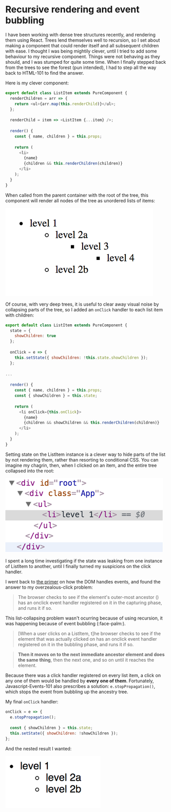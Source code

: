 # Recursive rendering and event bubbling

I have been working with dense tree structures recently, and rendering them using React. Trees lend themselves well to recursion, so I set about making a component that could render itself and all subsequent children with ease. I thought I was being mightily clever, until I tried to add some behaviour to my recursive component. Things were not behaving as they should, and I was stumped for quite some time. When I finally stepped back from the trees to see the forest (pun intended), I had to step all the way back to HTML-101 to find the answer.

Here is my clever component:

```javascript
export default class ListItem extends PureComponent {
  renderChildren = arr => {
    return <ul>{arr.map(this.renderChild)}</ul>;
  };

  renderChild = item => <ListItem {...item} />;

  render() {
    const { name, children } = this.props;

    return (
      <li>
        {name}
        {children && this.renderChildren(children)}
      </li>
    );
  }
}
```

When called from the parent container with the root of the tree, this component will render all nodes of the tree as unordered lists of items:

<img src='./images/unordered-lists.png'>

Of course, with very deep trees, it is useful to clear away visual noise by collapsing parts of the tree, so I added an `onClick` handler to each list item with children:

```javascript
export default class ListItem extends PureComponent {
  state = {
    showChildren: true
  };

  onClick = e => {
    this.setState({ showChildren: !this.state.showChildren });
  };

...

  render() {
    const { name, children } = this.props;
    const { showChildren } = this.state;

    return (
      <li onClick={this.onClick}>
        {name}
        {children && showChildren && this.renderChildren(children)}
      </li>
    );
  }
}
```

Setting state on the ListItem instance is a clever way to hide parts of the list by not rendering them, rather than resorting to conditional CSS. You can imagine my chagrin, then, when I clicked on an item, and the entire tree collapsed into the root:

<img src='./images/collapsed-lists.png'>

I spent a long time investigating if the state was leaking from one instance of ListItem to another, until I finally turned my suspicions on the click handler.

I went back to [the primer](https://developer.mozilla.org/en-US/docs/Learn/JavaScript/Building_blocks/Events) on how the DOM handles events, and found the answer to my overzealous-click problem:

> The browser checks to see if the element's outer-most ancestor (<html>) has an onclick event handler registered on it in the capturing phase, and runs it if so.

This list-collapsing problem wasn't ocurring because of using recursion, it was happening because of event bubbling (:face-palm:).

> [When a user clicks on a ListItem, t]he browser checks to see if the element that was actually clicked on has an onclick event handler registered on it in the bubbling phase, and runs it if so.

> **Then it moves on to the next immediate ancestor element and does the same thing**, then the next one, and so on until it reaches the <html> element.

Because there was a click handler registered on every list item, a click on any one of them would be handled by **every one of them**.
Fortunately, Javascript-Events-101 also prescribes a solution: `e.stopPropagation()`, which stops the event from bubbling up the ancestry tree.

My final `onClick` handler:

```javascript
onClick = e => {
  e.stopPropagation();

  const { showChildren } = this.state;
  this.setState({ showChildren: !showChildren });
};
```

And the nested result I wanted:

<img src='./images/proper-collapsing.png'>
